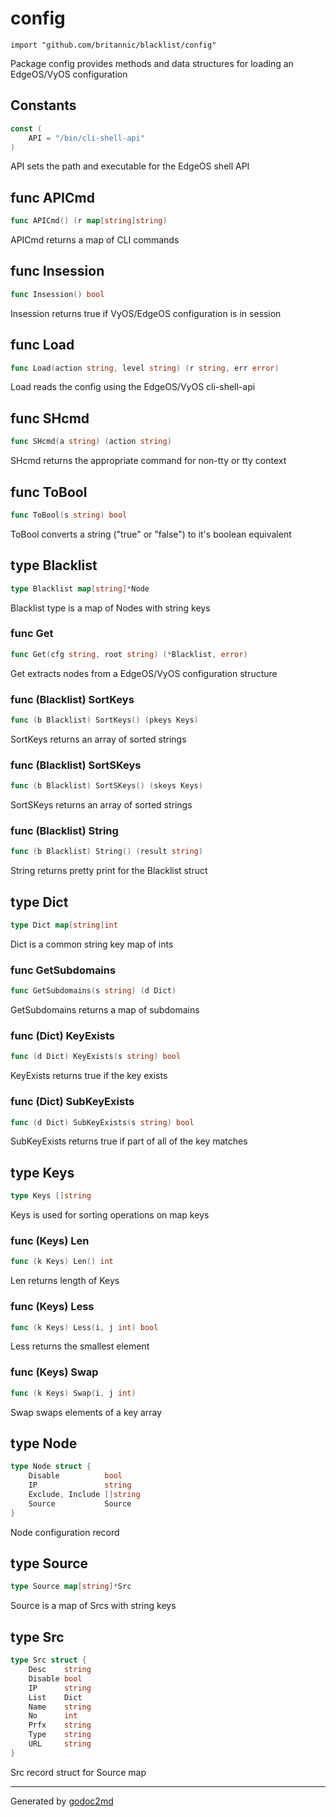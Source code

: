 
# config
    import "github.com/britannic/blacklist/config"

Package config provides methods and data structures for loading
an EdgeOS/VyOS configuration




## Constants
``` go
const (
    API = "/bin/cli-shell-api"
)
```
API sets the path and executable for the EdgeOS shell API



## func APICmd
``` go
func APICmd() (r map[string]string)
```
APICmd returns a map of CLI commands


## func Insession
``` go
func Insession() bool
```
Insession returns true if VyOS/EdgeOS configuration is in session


## func Load
``` go
func Load(action string, level string) (r string, err error)
```
Load reads the config using the EdgeOS/VyOS cli-shell-api


## func SHcmd
``` go
func SHcmd(a string) (action string)
```
SHcmd returns the appropriate command for non-tty or tty context


## func ToBool
``` go
func ToBool(s string) bool
```
ToBool converts a string ("true" or "false") to it's boolean equivalent



## type Blacklist
``` go
type Blacklist map[string]*Node
```
Blacklist type is a map of Nodes with string keys









### func Get
``` go
func Get(cfg string, root string) (*Blacklist, error)
```
Get extracts nodes from a EdgeOS/VyOS configuration structure




### func (Blacklist) SortKeys
``` go
func (b Blacklist) SortKeys() (pkeys Keys)
```
SortKeys returns an array of sorted strings



### func (Blacklist) SortSKeys
``` go
func (b Blacklist) SortSKeys() (skeys Keys)
```
SortSKeys returns an array of sorted strings



### func (Blacklist) String
``` go
func (b Blacklist) String() (result string)
```
String returns pretty print for the Blacklist struct



## type Dict
``` go
type Dict map[string]int
```
Dict is a common string key map of ints









### func GetSubdomains
``` go
func GetSubdomains(s string) (d Dict)
```
GetSubdomains returns a map of subdomains




### func (Dict) KeyExists
``` go
func (d Dict) KeyExists(s string) bool
```
KeyExists returns true if the key exists



### func (Dict) SubKeyExists
``` go
func (d Dict) SubKeyExists(s string) bool
```
SubKeyExists returns true if part of all of the key matches



## type Keys
``` go
type Keys []string
```
Keys is used for sorting operations on map keys











### func (Keys) Len
``` go
func (k Keys) Len() int
```
Len returns length of Keys



### func (Keys) Less
``` go
func (k Keys) Less(i, j int) bool
```
Less returns the smallest element



### func (Keys) Swap
``` go
func (k Keys) Swap(i, j int)
```
Swap swaps elements of a key array



## type Node
``` go
type Node struct {
    Disable          bool
    IP               string
    Exclude, Include []string
    Source           Source
}
```
Node configuration record











## type Source
``` go
type Source map[string]*Src
```
Source is a map of Srcs with string keys











## type Src
``` go
type Src struct {
    Desc    string
    Disable bool
    IP      string
    List    Dict
    Name    string
    No      int
    Prfx    string
    Type    string
    URL     string
}
```
Src record struct for Source map

















- - -
Generated by [godoc2md](http://godoc.org/github.com/davecheney/godoc2md)